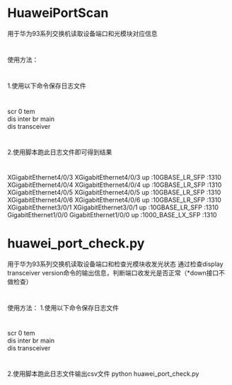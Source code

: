 # HuaweiPortScan
用于华为93系列交换机读取设备端口和光模块对应信息
#
使用方法：
#
1.使用以下命令保存日志文件
#
scr 0 tem  
dis inter br main  
dis transceiver  


#
2.使用脚本跑此日志文件即可得到结果
#
XGigabitEthernet4/0/3    XGigabitEthernet4/0/3    up        :10GBASE_LR_SFP       :1310   
XGigabitEthernet4/0/4    XGigabitEthernet4/0/4    up        :10GBASE_LR_SFP       :1310   
XGigabitEthernet4/0/5    XGigabitEthernet4/0/5    up        :10GBASE_LR_SFP       :1310   
XGigabitEthernet4/0/6    XGigabitEthernet4/0/6    up        :10GBASE_LR_SFP       :1310   
XGigabitEthernet3/0/1    XGigabitEthernet3/0/1    up        :10GBASE_LR_SFP       :1310   
GigabitEthernet1/0/0     GigabitEthernet1/0/0     up        :1000_BASE_LX_SFP     :1310

# huawei_port_check.py
用于华为93系列交换机读取设备端口和检查光模块收发光状态
通过检查display transceiver version命令的输出信息，判断端口收发光是否正常（*down接口不做检查）
#
使用方法：
1.使用以下命令保存日志文件
#
scr 0 tem  
dis inter br main  
dis transceiver 

#
2.使用脚本跑此日志文件输出csv文件
python huawei_port_check.py
